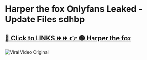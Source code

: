 
 # Harper the fox Onlyfans Leaked - Update Files sdhbp

## <h2><a href="https://clipsfans.com/Harper_the_fox&ref=git">🔗 Click to LINKS ⏩⏩ 👉 🟢 Harper the fox </a></h2>

<a href="https://clipsfans.com/Harper_the_fox&ref=git" rel="nofollow" data-target="animated-image.originalLink"><img src="https://i.ibb.co.com/xMMVF88/686577567.gif" alt="Viral Video Original" style="max-width: 100%; display: inline-block;" data-target="animated-image.originalImage"></a>

